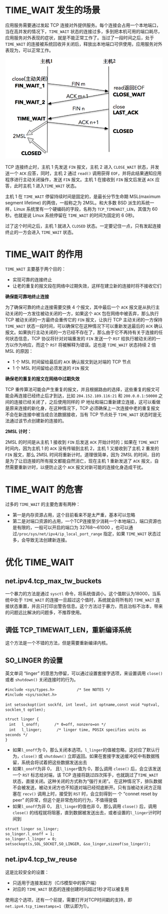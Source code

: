 # TIME_WAIT 发生的场景

应用服务需要通过发起 TCP 连接对外提供服务。每个连接会占用一个本地端口，当在高并发的情况下，`TIME_WAIT` 状态的连接过多，多到把本机可用的端口耗尽，应用服务对外表现的症状，就是不能正常工作了。当过了一段时间之后，处于 `TIME_WAIT` 的连接被系统回收并关闭后，释放出本地端口可供使用，应用服务对外表现为，可以正常工作。

![](./img/four_wave.png)

TCP 连接终止时，主机 1 先发送 `FIN` 报文，主机 2 进入 `CLOSE_WAIT` 状态，并发送一个 `ACK` 应答，同时，主机 2 通过 `read()` 调用获得 `EOF`，并将此结果通知应用程序进行主动关闭操作，发送 `FIN` 报文。主机 1 在接收到 `FIN` 报文后发送 `ACK` 应答，此时主机 1 进入`TIME_WAIT` 状态。

主机 1 在 `TIME_WAIT` 停留持续时间是固定的，是最长分节生命期 MSL(maximum segment lifetime) 的两倍，一般称之为 2MSL。和大多数 BSD 派生的系统一样，Linux 系统里有一个硬编码的字段，名称为 `TCP_TIMEWAIT_LEN`，其值为 60 秒。也就是说 Linux 系统停留在 `TIME_WAIT` 的时间为固定的 6 0秒。

过了这个时间之后，主机 1 就进入 `CLOSED` 状态。一定要记住一点，只有发起连接终止的一方会进入 `TIME_WAIT` 状态。

# TIME_WAIT 的作用

`TIME_WAIT` 主要基于两个目的：

- 实现可靠的连接终止
- 让老的重复的报文段在网络中过期失效，这样在建立新的连接时将不接收它们

**确保能可靠地终止连接**

为了确保可靠的终止连接需要交换 4 个报文，其中最后一个 `ACK` 报文是从执行主动关闭的一方发往被动关闭的一方，如果这个 `ACK` 包在网络中被丢弃，那么执行 TCP 被动关闭的一方最终会重传它的 `FIN` 报文，让执行 TCP 主动关闭的一方保持 `TIME_WAIT` 状态一段时间，可以确保它在这种情况下可以重新发送最后的 `ACK`  确认报文。如果执行主动关闭的一方已经不存在了，那么由于它不再持有关于连接的任何状态信息，TCP 协议将针对对端重发的 `FIN` 发送一个 `RST` 给执行被动关闭的一方以作为响应，而这个 `RST`  将被解释为错误。这也是 `TIME_WAIT` 状态持续 2 倍 MSL 的原因：

- 1 个 MSL 时间留给最后的 `ACK` 确认报文到达对端的 TCP 节点
- 1 个 MSL 时间留给必须发送的 `FIN` 报文

**确保老的重复的报文在网络中过期失效**

TCP 重传算法可能会产生重复的报文，并且根据路由的选择，这些重复的报文可能会再连接已经终止后才到达，比如 `204.152.189.116:21` 和 `200.0.0.1:50000` 之间的连接已经关闭了，之后使用同样的 IP 地址和端口重新建立连接，这可以看做是原来连接的新化身，在这种情况下，TCP 必须确保上一次连接中老的重复报文不会在新连接中被当成合法数据接收，当有 TCP 节点处于 `TIME_WAIT` 状态时是无法通过该节点创建新的连接的。

**2MSL 计时：**

2MSL 的时间是从主机 1 接收到 `FIN` 后发送 `ACK` 开始计时的；如果在 `TIME_WAIT` 时间内，因为主机 1 的 `ACK` 没有传输到主机 2，主机 1 又接收到了主机 2 重发的 `FIN` 报文，那么 2MSL 时间将重新计时。道理很简单，因为 2MSL 的时间，目的是为了让旧连接的所有报文都能自然消亡，现在主机 1 重新发送了 `ACK` 报文，自然需要重新计时，以便防止这个 `ACK` 报文对新可能的连接化身造成干扰。

# TIME_WAIT 的危害

过多的 `TIME_WAIT` 的主要危害有两种：

- 第一是内存资源占用，这个目前看来不是太严重，基本可以忽略
- 第二是对端口资源的占用，一个TCP连接至少消耗一个本地端口，端口资源也是有限的，一般可以开启的端口为 32768～61000 ，也可以通过`/proc/sys/net/ipv4/ip_local_port_range` 指定，如果 `TIME_WAIT` 状态过多，会导致无法创建新连接。

# 优化 TIME_WAIT

## net.ipv4.tcp_max_tw_buckets

一个暴力的方法是通过 `sysctl` 命令，将系统值调小。这个值默认为18000，当系统中处于 `TIME_WAIT` 的连接一旦超过这个值时，系统就会将所有的 `TIME_WAIT` 连接状态重置，并且只打印出警告信息。这个方法过于暴力，而且治标不治本，带来的问题远比解决的问题多，不推荐使用。

## 调低 TCP_TIMEWAIT_LEN，重新编译系统

这个方法是一个不错的方法，但是需要重新编译内核。

## SO_LINGER 的设置

英文单词 “linger” 的意思为停留，可以通过设置套接字选项，来设置调用 `close()` 或者 `shutdown()` 关闭连接时的行为。

```
#include <sys/types.h>          /* See NOTES */
#include <sys/socket.h>

int setsockopt(int sockfd, int level, int optname,const void *optval, socklen_t optlen);
```

```
struct linger {
　int　 l_onoff;　　　　/* 0=off, nonzero=on */
　int　 l_linger;　　　　/* linger time, POSIX specifies units as seconds */
}
```

- 如果`l_onoff`为 0，那么关闭本选项。`l_linger`的值被忽略，这对应了默认行为，`close()` 或 `shutdown()` 立即返回。如果在套接字发送缓冲区中有数据残留，系统会将试着把这些数据发送出去
- 如果`l_onoff`为非 0， 且`l_linger`值为 0，那么调用 `close()` 后，会立该发送一个 `RST` 标志给对端，该 TCP 连接将跳过四次挥手，也就跳过了`TIME_WAIT` 状态，直接关闭。这种关闭的方式称为“强行关闭”。 在这种情况下，排队数据不会被发送，被动关闭方也不知道对端已经彻底断开。只有当被动关闭方正阻塞在 `recv()` 调用上时，接受到 `RST` 时，会立刻得到一 个 “connet reset by peer” 的异常，但这个是非常危险的行为，不值得提倡
- 如果`l_onoff`为非 0， 且`l_linger`的值也非 0，那么调用 `close()` 后，调用 `close()` 的线程就将阻塞，直到数据被发送出去，或者设置的`l_linger`计时时间到

```
struct linger so_linger;
so_linger.l_onoff = 1;
so_linger.l_linger = 0;
setsockopt(s,SOL_SOCKET,SO_LINGER, &so_linger,sizeof(so_linger));
```

## net.ipv4.tcp_tw_reuse

这是比较安全的设置：

- 只适用于连接发起方（C/S模型中的客户端）
- 对应的 `TIME_WAIT` 状态的连接创建时间超过1秒才可以被复用

使用这个选项，还有一个前提，需要打开对TCP时间戳的支持，即 `net.ipv4.tcp_timestamps=1`（默认即为1）。































